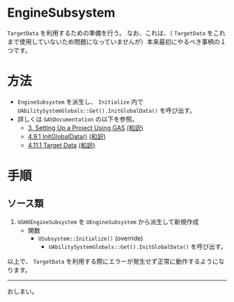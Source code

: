 # EngineSubsystem
`TargetData` を利用するための準備を行う。
なお、これは、（ `TargetData` をこれまで使用していないため問題になっていませんが）本来最初にやるべき事柄の１つです。

# 方法

* `EngineSubsystem` を派生し、 `Initialize` 内で `UAbilitySystemGlobals::Get().InitGlobalData()` を呼び出す。
* 詳しくは `GASDocumentation` の以下を参照。
	* [3. Setting Up a Project Using GAS](https://github.com/tranek/GASDocumentation#setup) [(和訳)](https://github.com/sentyaanko/GASDocumentation/blob/lang-ja/README.jp.md#setup)
	* [4.9.1 InitGlobalData()](https://github.com/tranek/GASDocumentation#concepts-asg-initglobaldata) [(和訳)](https://github.com/sentyaanko/GASDocumentation/blob/lang-ja/README.jp.md#concepts-asg-initglobaldata)
	* [4.11.1 Target Data](https://github.com/tranek/GASDocumentation#concepts-targeting-data) [(和訳)](https://github.com/sentyaanko/GASDocumentation/blob/lang-ja/README.jp.md#concepts-targeting-data)

# 手順

## ソース類

1. `UGHOEngineSubsystem` を `UEngineSubsystem` から派生して新規作成
	* 関数
		* `USubsystem::Initialize()` (override)
			* `UAbilitySystemGlobals::Get().InitGlobalData()` を呼び出す。


以上で、 `TargetData` を利用する際にエラーが発生せず正常に動作するようになります。


-----
おしまい。
